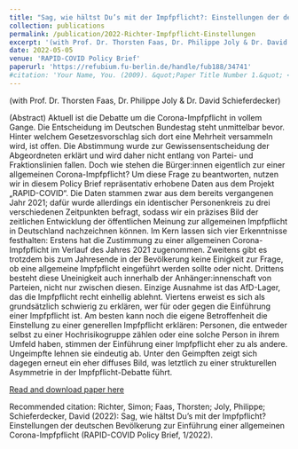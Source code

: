 ```yaml
---
title: "Sag, wie hältst Du’s mit der Impfpflicht?: Einstellungen der deutschen Bevölkerung zur Einführung einer allgemeinen Corona-Impfpflicht"
collection: publications
permalink: /publication/2022-Richter-Impfpflicht-Einstellungen
excerpt: '(with Prof. Dr. Thorsten Faas, Dr. Philippe Joly & Dr. David Schieferdecker) Policy Brief on attitudes of German population on mandatory covid vaccines.'
date: 2022-05-05
venue: 'RAPID-COVID Policy Brief'
paperurl: 'https://refubium.fu-berlin.de/handle/fub188/34741'
#citation: 'Your Name, You. (2009). &quot;Paper Title Number 1.&quot; <i>Journal 1</i>. 1(1).'
---
```

(with Prof. Dr. Thorsten Faas, Dr. Philippe Joly & Dr. David Schieferdecker)

(Abstract) Aktuell ist die Debatte um die Corona-Impfpflicht in vollem Gange. Die Entscheidung im Deutschen Bundestag steht unmittelbar bevor. Hinter welchem Gesetzesvorschlag sich dort eine Mehrheit versammeln wird, ist offen. Die Abstimmung wurde zur Gewissensentscheidung der Abgeordneten erklärt und wird daher nicht entlang von Partei- und Fraktionslinien fallen. Doch wie stehen die Bürger:innen eigentlich zur einer allgemeinen Corona-Impfpflicht? Um diese Frage zu beantworten, nutzen wir in diesem Policy Brief repräsentativ erhobene Daten aus dem Projekt „RAPID-COVID“. Die Daten stammen zwar aus dem bereits vergangenen Jahr 2021; dafür wurde allerdings ein identischer Personenkreis zu drei verschiedenen Zeitpunkten befragt, sodass wir ein präzises Bild der zeitlichen Entwicklung der öffentlichen Meinung zur allgemeinen Impfpflicht in Deutschland nachzeichnen können. Im Kern lassen sich vier Erkenntnisse festhalten: Erstens hat die Zustimmung zu einer allgemeinen Corona-Impfpflicht im Verlauf des Jahres 2021 zugenommen. Zweitens gibt es trotzdem bis zum Jahresende in der Bevölkerung keine Einigkeit zur Frage, ob eine allgemeine Impfpflicht eingeführt werden sollte oder nicht. Drittens besteht diese Uneinigkeit auch innerhalb der Anhänger:innenschaft von Parteien, nicht nur zwischen diesen. Einzige Ausnahme ist das AfD-Lager, das die Impfpflicht recht einhellig ablehnt. Viertens erweist es sich als grundsätzlich schwierig zu erklären, wer für oder gegen die Einführung einer Impfpflicht ist. Am besten kann noch die eigene Betroffenheit die Einstellung zu einer generellen Impfpflicht erklären: Personen, die entweder selbst zu einer Hochrisikogruppe zählen oder eine solche Person in ihrem Umfeld haben, stimmen der Einführung einer Impfpflicht eher zu als andere. Ungeimpfte lehnen sie eindeutig ab. Unter den Geimpften zeigt sich dagegen erneut ein eher diffuses Bild, was letztlich zu einer strukturellen Asymmetrie in der Impfpflicht-Debatte führt.

[Read and download paper here](https://refubium.fu-berlin.de/handle/fub188/34741)

Recommended citation:   Richter, Simon; Faas, Thorsten; Joly, Philippe; Schieferdecker, David (2022): Sag, wie hältst Du’s mit der Impfpflicht? Einstellungen der deutschen Bevölkerung zur Einführung einer allgemeinen Corona-Impfpflicht (RAPID-COVID Policy Brief, 1/2022).

